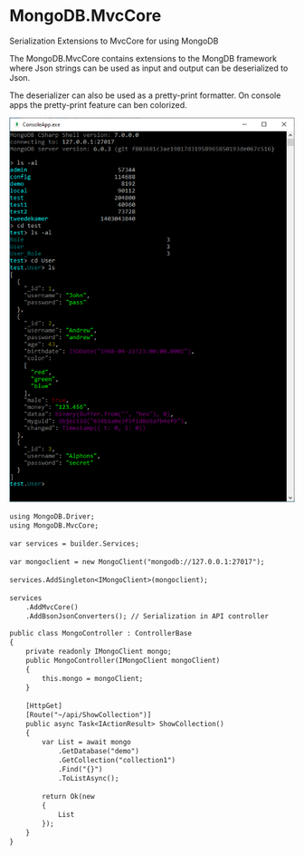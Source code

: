 # MongoDB.MvcCore
Serialization Extensions to MvcCore for using MongoDB

The MongoDB.MvcCore contains extensions to the MongDB framework where Json strings can be used as input and output can be deserialized to Json.

The deserializer can also be used as a pretty-print formatter. On console apps the pretty-print feature can ben colorized.

![pretty print colored](https://github.com/alphons/MongoDB.MvcCore/blob/main/blob/PrettyPrintColored.png?raw=true)

```
using MongoDB.Driver;
using MongoDB.MvcCore;

var services = builder.Services;

var mongoclient = new MongoClient("mongodb://127.0.0.1:27017");

services.AddSingleton<IMongoClient>(mongoclient);

services
    .AddMvcCore()
    .AddBsonJsonConverters(); // Serialization in API controller
```

```
public class MongoController : ControllerBase
{
	private readonly IMongoClient mongo;
	public MongoController(IMongoClient mongoClient)
	{
		this.mongo = mongoClient;
	}

	[HttpGet]
	[Route("~/api/ShowCollection")]
	public async Task<IActionResult> ShowCollection()
	{
		var List = await mongo
			.GetDatabase("demo")
			.GetCollection("collection1")
			.Find("{}")
			.ToListAsync();

		return Ok(new
		{
			List
		});
	}
}
```
